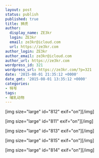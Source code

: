 ```yaml
---
layout: post
status: publish
published: true
title: 狮虎
author:
  display_name: ZE3kr
  login: ZE3kr
  email: ze3kr@icloud.com
  url: https://ze3kr.com
author_login: ZE3kr
author_email: ze3kr@icloud.com
author_url: https://ze3kr.com
wordpress_id: 321
wordpress_url: https://ze3kr.com/?p=321
date: '2015-08-01 21:35:12 +0000'
date_gmt: '2015-08-01 13:35:12 +0000'
categories:
- 特写
tags:
- 哺乳动物
---
```

<p>[img size="large" id="812" exif="on"][/img]</p>
<p>[img size="large" id="811" exif="on"][/img]</p>
<p>[img size="large" id="813" exif="on"][/img]</p>
<p>[img size="large" id="815" exif="on"][/img]</p>
<p>[img size="large" id="814" exif="on"][/img]</p>
